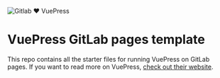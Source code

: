 ![Gitlab ❤️ VuePress](https://samdbeckham.gitlab.io/vuepress-gl-pages/hero.png)

# VuePress GitLab pages template

This repo contains all the starter files for running VuePress on GitLab pages.
If you want to read more on VuePress, [check out their website](https://vuepress.vuejs.org/).